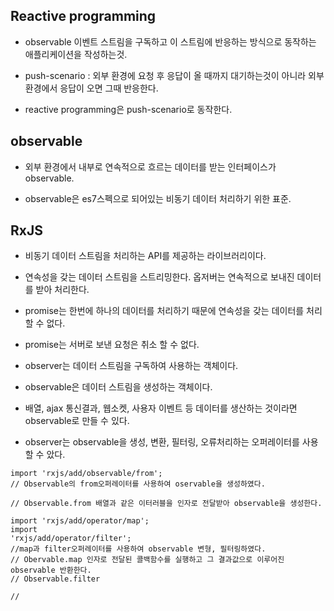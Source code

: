 ## Reactive programming
- observable 이벤트 스트림을 구독하고 이 스트림에 반응하는 방식으로 동작하는 애플리케이션을 작성하는것.

- push-scenario : 외부 환경에 요청 후 응답이 올 때까지 대기하는것이 아니라 외부 환경에서 응답이 오면 그때 반응한다.

- reactive programming은 push-scenario로 동작한다.

## observable
- 외부 환경에서 내부로 연속적으로 흐르는 데이터를 받는 인터페이스가 observable.

- observable은 es7스펙으로 되어있는 비동기 데이터 처리하기 위한 표준.

## RxJS
- 비동기 데이터 스트림을 처리하는 API를 제공하는 라이브러리이다.

- 연속성을 갖는 데이터 스트림을 스트리밍한다. 옵저버는 연속적으로 보내진 데이터를 받아 처리한다.

- promise는 한번에 하나의 데이터를 처리하기 때문에 연속성을 갖는 데이터를 처리할 수 없다.

- promise는 서버로 보낸 요청은 취소 할 수 없다. 

- observer는 데이터 스트림을 구독하여 사용하는 객체이다.

- observable은 데이터 스트림을 생성하는 객체이다.

- 배열, ajax 통신결과, 웹소켓, 사용자 이벤트 등 데이터를 생산하는 것이라면 observable로 만들 수 있다.

- observer는 observable을 생성, 변환, 필터링, 오류처리하는 오퍼레이터를 사용 할 수 았다.

```
import 'rxjs/add/observable/from';
// Observable의 from오퍼레이터를 사용하여 oservable을 생성하였다. 

// Observable.from 배열과 같은 이터러블을 인자로 전달받아 observable을 생성한다.

import 'rxjs/add/operator/map';
import
'rxjs/add/operator/filter';
//map과 filter오퍼레이터를 사용하여 observable 변형, 필터링하였다.
// Obervable.map 인자로 전달된 콜백함수를 실행하고 그 결과값으로 이루어진 observable 반환한다.
// Observable.filter

//
```

